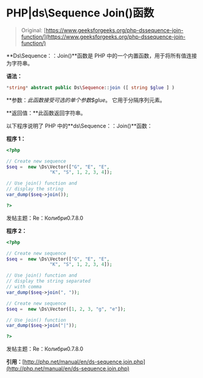 # PHP|ds\Sequence Join()函数

> Original: [https://www.geeksforgeeks.org/php-dssequence-join-function/](https://www.geeksforgeeks.org/php-dssequence-join-function/)

**Ds\Sequence：：Join()**函数是 PHP 中的一个内置函数，用于将所有值连接为字符串。

**语法：**

```php
*string* abstract public Ds\Sequence::join ([ string $glue ] )

```

**参数：**此函数接受可选的单个参数*$glue*。 它用于分隔序列元素。

**返回值：**此函数返回字符串。

以下程序说明了 PHP 中的**ds\Sequence：：Join()**函数：

**程序 1：**

```php
<?php

// Create new sequence
$seq =  new \Ds\Vector(["G", "E", "E",
                "K", "S", 1, 2, 3, 4]);

// Use join() function and
// display the string
var_dump($seq->join());

?>
```

发帖主题：Re：Колибри0.7.8.0

**程序 2：**

```php
<?php

// Create new sequence
$seq =  new \Ds\Vector(["G", "E", "E",
                "K", "S", 1, 2, 3, 4]);

// Use join() function and
// display the string separated
// with comma
var_dump($seq->join(", "));

// Create new sequence
$seq =  new \Ds\Vector([1, 2, 3, "g", "e"]);

// Use join() function
var_dump($seq->join("|"));

?>
```

发帖主题：Re：Колибри0.7.8.0

**引用：**[http://php.net/manual/en/ds-sequence.join.php](http://php.net/manual/en/ds-sequence.join.php)